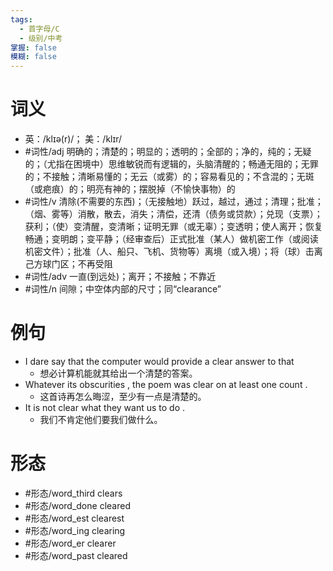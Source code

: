 ```yaml
---
tags:
  - 首字母/C
  - 级别/中考
掌握: false
模糊: false
---
```

# 词义
- 英：/klɪə(r)/； 美：/klɪr/
- #词性/adj  明确的；清楚的；明显的；透明的；全部的；净的，纯的；无疑的；（尤指在困境中）思维敏锐而有逻辑的，头脑清醒的；畅通无阻的；无罪的；不接触；清晰易懂的；无云（或雾）的；容易看见的；不含混的；无斑（或疤痕）的；明亮有神的；摆脱掉（不愉快事物）的
- #词性/v  清除(不需要的东西)；（无接触地）跃过，越过，通过；清理；批准；（烟、雾等）消散，散去，消失；清偿，还清（债务或贷款）；兑现（支票）；获利；（使）变清醒，变清晰；证明无罪（或无辜）；变透明；使人离开；恢复畅通；变明朗；变平静；（经审查后）正式批准（某人）做机密工作（或阅读机密文件）；批准（人、船只、飞机、货物等）离境（或入境）；将（球）击离己方球门区；不再受阻
- #词性/adv  一直(到远处)；离开；不接触；不靠近
- #词性/n  间隙；中空体内部的尺寸；同“clearance”
# 例句
- I dare say that the computer would provide a clear answer to that
	- 想必计算机能就其给出一个清楚的答案。
- Whatever its obscurities , the poem was clear on at least one count .
	- 这首诗再怎么晦涩，至少有一点是清楚的。
- It is not clear what they want us to do .
	- 我们不肯定他们要我们做什么。
# 形态
- #形态/word_third clears
- #形态/word_done cleared
- #形态/word_est clearest
- #形态/word_ing clearing
- #形态/word_er clearer
- #形态/word_past cleared
